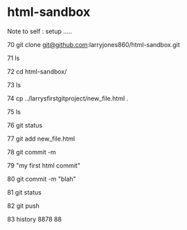 html-sandbox
============

Note to self : setup ..... 

   70  git clone git@github.com:larryjones860/html-sandbox.git
   
   71  ls
   
   72  cd html-sandbox/
   
   73  ls
   
   74  cp ../larrysfirstgitproject/new_file.html .
   
   75  ls
   
   76  git status
   
   77  git add new_file.html 
   
   78  git commit -m 
   
   79  "my first html commit"
   
   80  git commit -m "blah"
   
   81  git status
   
   82  git push
   
   83  history
8878
88